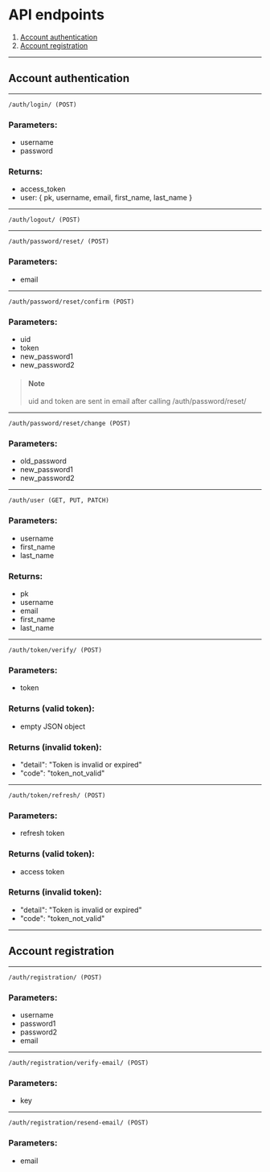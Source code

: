 # **API endpoints**

1) [Account authentication](https://github.com/dcorpo/dcorpo.org/blob/main/docs/api_endpoints.md#account-authentication)
2) [Account registration](https://github.com/dcorpo/dcorpo.org/blob/main/docs/api_endpoints.md#account-registration)


------------------------------

## **Account authentication**

------------------------------

    /auth/login/ (POST)

### Parameters:
- username
- password

### Returns:
- access_token
- user: {
    pk,
    username,
    email,
    first_name,
    last_name
}

------------------------------

    /auth/logout/ (POST)

------------------------------

    /auth/password/reset/ (POST)

### Parameters:
- email

------------------------------

    /auth/password/reset/confirm (POST)

### Parameters:
- uid
- token
- new_password1
- new_password2

> #### Note
> uid and token are sent in email after calling /auth/password/reset/

------------------------------

    /auth/password/reset/change (POST)

### Parameters:
- old_password
- new_password1
- new_password2

------------------------------

    /auth/user (GET, PUT, PATCH)

### Parameters:
- username
- first_name
- last_name

### Returns:
- pk
- username
- email
- first_name
- last_name

------------------------------

    /auth/token/verify/ (POST)

### Parameters:
- token

### Returns (valid token):
- empty JSON object
### Returns (invalid token):
- "detail": "Token is invalid or expired"
- "code": "token_not_valid"

------------------------------

    /auth/token/refresh/ (POST)

### Parameters:
- refresh token

### Returns (valid token):
- access token
### Returns (invalid token):
- "detail": "Token is invalid or expired"
- "code": "token_not_valid"


------------------------------

## **Account registration**

------------------------------


    /auth/registration/ (POST)

### Parameters:
- username
- password1
- password2
- email

------------------------------

    /auth/registration/verify-email/ (POST)

### Parameters:
- key

------------------------------

    /auth/registration/resend-email/ (POST)

### Parameters:
- email